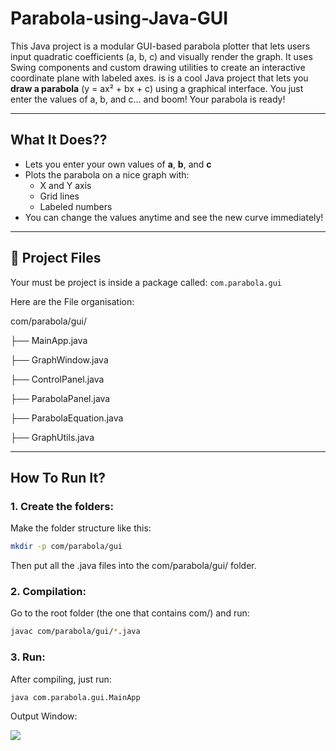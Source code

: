 # Parabola-using-Java-GUI
This Java project is a modular GUI-based parabola plotter that lets users input quadratic coefficients (a, b, c) and visually render the graph. It uses Swing components and custom drawing utilities to create an interactive coordinate plane with labeled axes.
 is is a cool Java project that lets you **draw a parabola** (y = ax² + bx + c) using a graphical interface. You just enter the values of a, b, and c... and boom! Your parabola is ready!

---

##  What It Does??

- Lets you enter your own values of **a**, **b**, and **c**
- Plots the parabola on a nice graph with:
  -  X and Y axis
  -  Grid lines
  -  Labeled numbers
- You can change the values anytime and see the new curve immediately!

---

## 📁 Project Files

Your must be project is inside a package called: `com.parabola.gui`

Here are the File organisation:

com/parabola/gui/

├── MainApp.java 

├── GraphWindow.java  

├── ControlPanel.java  

├── ParabolaPanel.java  

├── ParabolaEquation.java 

├── GraphUtils.java 


---

## How To Run It?

### 1. Create the folders:

Make the folder structure like this:

```bash
mkdir -p com/parabola/gui
```

Then put all the .java files into the com/parabola/gui/ folder.

### 2. Compilation:

Go to the root folder (the one that contains com/) and run:

```bash
javac com/parabola/gui/*.java
```

### 3. Run:

After compiling, just run:

```bash
java com.parabola.gui.MainApp
```


Output Window:


![](https://uc2a0ad80502904342adb4cd6595.previews.dropboxusercontent.com/p/thumb/ACoMZkgJX7hgiFebMmUcQFnCOUjzkzFr0GMdMQAmOQd7xbDcHA3NQenpUy70A3209Y59l0BcYC5QkwBquePZvN9lxD0amAjS65MpOchwsCK1DU3R1UKgy7nj7fxVzUWB9vopSD9TQr0b_NccQErsXJN61KfTQAZPWuGzoSR3WrgJUgLrjS_fQlROhbJcTucMsJui5yRTBAa5AuOvi4LAM_S04lzstpilptn0ylRDzSaFDC4R1oDnyahrnV1p0vKzecatx8ejuJQIfh2jHkn9z9SkA8f4VyMJ8DLmNkl6R8ZpE64UXPb_Hzjv4hAF5cgD6P4fG5eK7E2RXtJpxSNrdz3yGnuh4qCy4RELOfWYwvi_inJkWWmNSWOgCrhW9XQ621U/p.png?is_prewarmed=true)








